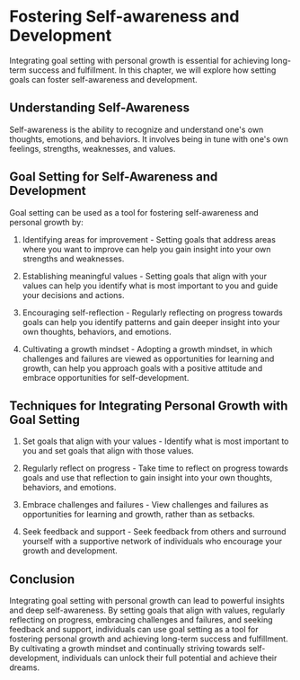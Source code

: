 Fostering Self-awareness and Development
==================================================================================================

Integrating goal setting with personal growth is essential for achieving long-term success and fulfillment. In this chapter, we will explore how setting goals can foster self-awareness and development.

Understanding Self-Awareness
----------------------------

Self-awareness is the ability to recognize and understand one's own thoughts, emotions, and behaviors. It involves being in tune with one's own feelings, strengths, weaknesses, and values.

Goal Setting for Self-Awareness and Development
-----------------------------------------------

Goal setting can be used as a tool for fostering self-awareness and personal growth by:

1. Identifying areas for improvement - Setting goals that address areas where you want to improve can help you gain insight into your own strengths and weaknesses.

2. Establishing meaningful values - Setting goals that align with your values can help you identify what is most important to you and guide your decisions and actions.

3. Encouraging self-reflection - Regularly reflecting on progress towards goals can help you identify patterns and gain deeper insight into your own thoughts, behaviors, and emotions.

4. Cultivating a growth mindset - Adopting a growth mindset, in which challenges and failures are viewed as opportunities for learning and growth, can help you approach goals with a positive attitude and embrace opportunities for self-development.

Techniques for Integrating Personal Growth with Goal Setting
------------------------------------------------------------

1. Set goals that align with your values - Identify what is most important to you and set goals that align with those values.

2. Regularly reflect on progress - Take time to reflect on progress towards goals and use that reflection to gain insight into your own thoughts, behaviors, and emotions.

3. Embrace challenges and failures - View challenges and failures as opportunities for learning and growth, rather than as setbacks.

4. Seek feedback and support - Seek feedback from others and surround yourself with a supportive network of individuals who encourage your growth and development.

Conclusion
----------

Integrating goal setting with personal growth can lead to powerful insights and deep self-awareness. By setting goals that align with values, regularly reflecting on progress, embracing challenges and failures, and seeking feedback and support, individuals can use goal setting as a tool for fostering personal growth and achieving long-term success and fulfillment. By cultivating a growth mindset and continually striving towards self-development, individuals can unlock their full potential and achieve their dreams.
